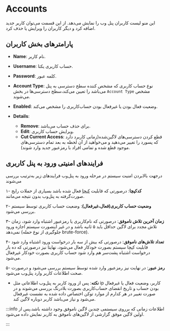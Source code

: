 

# Accounts

این منو لیست کاربران پنل‌ وب را نمایش می‌‌دهد. از این قسمت می‌‌توان کاربر جدید اضافه کرد و دیگر کاربران را ویرایش یا حذف کرد. 

## پارامترهای بخش کاربران

- **Name**: نام کاربر.

- **Username**: حساب کاربری یکتا.

- **Password**: کلمه عبور.

- **Account Type**: نوع حساب کاربری که مشخص کننده سطح دسترسی به پنل می‌باشد را تعیین می‌‌کند،سطح دسترسی‌ها در بخش `Account Type` مشخص می‌شوند.

- **Enabled**: وضعیت فعال بودن یا غیرفعال بودن حساب‌کاربری را مشخص می‌کند.

- **Details**:
	- **Remove**: برای حذف حساب می‌باشد.
	- **Edit**: ویرایش حساب کاربری.
	- **Cut Current Access**: قطع کردن دسترسی‌های لاگین‌شده(زمانی کاربرد دارد که پسورد را تغییر می‌دهید و می‌خواهید از آن لحظه به بعد تمام دسترسی‌های موجود قطع شده و تمامی افراد با رمزعبور جدید وارد شوند).
	
	
## فرایند‌های امنیتی ورود به پنل کاربری

در‌جهت بالا‌بردن امنیت سیستم در مرحله ورود به پنل‌وب فرایندهای زیر به‌ترتیب بررسی می‌شوند

۱- **کدکپچا**: درصورتی که قابلیت [کپچا](/pbx/pbx-menu/maintenance/settings/general_settings) فعال شده باشد بسیاری از حملات رایج صورت‌گرفته به پنل‌وب بدون نتیجه می‌مانند.

۲- **وضعیت حساب کاربری(فعال،غیرفعال)**: وضعیت حساب کاربری توسط سیستم بررسی می‌شود.

۳- **زمان آخرین تلاش ناموفق**: درصورتی که نام‌کاربری یا رمز‌عبور اشتباه وارد شود، زمان تلاش مجدد برای لاگین حداقل باید ۵ ثانیه باشد و در غیر اینصورت سیستم اجازه ورود نمی‌دهد (جلوگیری از نوع حمله brute-force).

۴- **تعداد تلاش‌های ناموفق**: درصورتی که بیش از سه بار درخواست ورود اشتباه وارد شود قابلیت کپچا سیستم بصورت خودکار فعال می‌شود، نهایتا نیز درصورتی که ده‌ بار درخواست اشتباه پشت‌سر هم وارد شود حساب کاربری بصورت خودکار غیرفعال می‌شود.

۵- **رمز عبور**: در نهایت نیز رمزعبور وارد شده توسط سیستم بررسی می‌شود و درصورت صحت اطلاعات کاربر وارد پنل‌وب می‌شود.


- **نکته**: پس از ورود کاربر به پنل‌وب اطلاعاتی مثل ip کاربر، وضعیت فعال یا غیرفعال بودن حساب و تاریخ انقضای حساب‌کاربری بصورت بلادرنگ بررسی می‌شوند و در صورت تغییر در هر کدارم از موارد توکن اختصاص داده شده به نشست غیرفعال می‌شود و نیاز می‌باشد کاربر دوباره لاگین کند.


:::info اطلاعات
زمانی که برروی سیستمی چندین لاگین ناموفق وجود داشته باشد،پس از اولین لاگین موفق گزارشی از لاگین‌های ناموفق به کاربر نمایش داده می‌شود.

::: 
